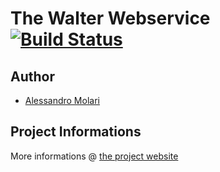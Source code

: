 The Walter Webservice [![Build Status](https://travis-ci.org/alem0lars/walter-ws.png?branch=master)](https://travis-ci.org/alem0lars/walter-ws)
===============================================================================
## Author
* [Alessandro Molari](http://molarialessandro.info)

## Project Informations
More informations @ [the project website](http://molarialessandro.info/walter-ws)

